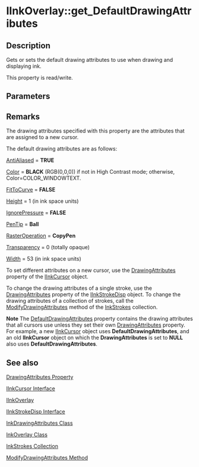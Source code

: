 # IInkOverlay::get_DefaultDrawingAttributes

## Description

Gets or sets the default drawing attributes to use when drawing and displaying ink.

This property is read/write.

## Parameters

## Remarks

The drawing attributes specified with this property are the attributes that are assigned to a new cursor.

The default drawing attributes are as follows:

[AntiAliased](https://learn.microsoft.com/windows/desktop/api/msinkaut/nf-msinkaut-iinkdrawingattributes-get_antialiased) = **TRUE**

[Color](https://learn.microsoft.com/windows/desktop/api/msinkaut/nf-msinkaut-iinkdrawingattributes-get_color) = **BLACK** (RGB(0,0,0)) if not in High Contrast mode; otherwise, Color=COLOR_WINDOWTEXT.

[FitToCurve](https://learn.microsoft.com/windows/desktop/api/msinkaut/nf-msinkaut-iinkdrawingattributes-get_fittocurve) = **FALSE**

[Height](https://learn.microsoft.com/windows/desktop/api/msinkaut/nf-msinkaut-iinkdrawingattributes-get_height) = 1 (in ink space units)

[IgnorePressure](https://learn.microsoft.com/windows/desktop/api/msinkaut/nf-msinkaut-iinkdrawingattributes-get_ignorepressure) = **FALSE**

[PenTip](https://learn.microsoft.com/windows/desktop/api/msinkaut/nf-msinkaut-iinkdrawingattributes-get_pentip) = **Ball**

[RasterOperation](https://learn.microsoft.com/windows/desktop/api/msinkaut/nf-msinkaut-iinkdrawingattributes-get_rasteroperation) = **CopyPen**

[Transparency](https://learn.microsoft.com/windows/desktop/api/msinkaut/nf-msinkaut-iinkdrawingattributes-get_transparency) = 0 (totally opaque)

[Width](https://learn.microsoft.com/windows/desktop/api/msinkaut/nf-msinkaut-iinkdrawingattributes-get_width) = 53 (in ink space units)

To set different attributes on a new cursor, use the [DrawingAttributes](https://learn.microsoft.com/windows/desktop/api/msinkaut/nf-msinkaut-iinkcursor-get_drawingattributes) property of the [IInkCursor](https://learn.microsoft.com/windows/desktop/api/msinkaut/nn-msinkaut-iinkcursor) object.

To change the drawing attributes of a single stroke, use the [DrawingAttributes](https://learn.microsoft.com/windows/desktop/api/msinkaut/nf-msinkaut-iinkcursor-get_drawingattributes) property of the [IInkStrokeDisp](https://learn.microsoft.com/windows/desktop/api/msinkaut/nn-msinkaut-iinkstrokedisp) object. To change the drawing attributes of a collection of strokes, call the [ModifyDrawingAttributes](https://learn.microsoft.com/windows/desktop/api/msinkaut/nf-msinkaut-iinkstrokes-modifydrawingattributes) method of the [InkStrokes](https://learn.microsoft.com/previous-versions/windows/desktop/legacy/ms703293(v=vs.85)) collection.

**Note** The [DefaultDrawingAttributes](https://learn.microsoft.com/windows/desktop/api/msinkaut/nf-msinkaut-iinkcollector-get_defaultdrawingattributes) property contains the drawing attributes that all cursors use unless they set their own [DrawingAttributes](https://learn.microsoft.com/windows/desktop/api/msinkaut/nf-msinkaut-iinkcursor-get_drawingattributes) property. For example, a new [IInkCursor](https://learn.microsoft.com/windows/desktop/api/msinkaut/nn-msinkaut-iinkcursor) object uses **DefaultDrawingAttributes**, and an old **IInkCursor** object on which the **DrawingAttributes** is set to **NULL** also uses **DefaultDrawingAttributes**.

## See also

[DrawingAttributes Property](https://learn.microsoft.com/windows/desktop/api/msinkaut/nf-msinkaut-iinkcursor-get_drawingattributes)

[IInkCursor Interface](https://learn.microsoft.com/windows/desktop/api/msinkaut/nn-msinkaut-iinkcursor)

[IInkOverlay](https://learn.microsoft.com/windows/win32/api/msinkaut/nn-msinkaut-iinkoverlay)

[IInkStrokeDisp Interface](https://learn.microsoft.com/windows/desktop/api/msinkaut/nn-msinkaut-iinkstrokedisp)

[InkDrawingAttributes Class](https://learn.microsoft.com/windows/desktop/tablet/inkdrawingattributes-class)

[InkOverlay Class](https://learn.microsoft.com/windows/desktop/tablet/inkoverlay-class)

[InkStrokes Collection](https://learn.microsoft.com/previous-versions/windows/desktop/legacy/ms703293(v=vs.85))

[ModifyDrawingAttributes Method](https://learn.microsoft.com/windows/desktop/api/msinkaut/nf-msinkaut-iinkstrokes-modifydrawingattributes)